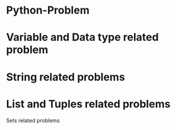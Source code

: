 # Python-Problem

# Variable and Data type related problem

# String related problems

# List and Tuples related problems

Sets related problems

